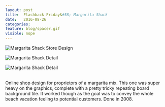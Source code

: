```yaml
---
layout: post
title:  Flashback Friday&#58; Margarita Shack
date:   2016-08-26
categories:
feature: blog/spacer.gif
visible: nope
---
```


![Margarita Shack Store Design]({{site.project_img_path}}flashback/margarita_shack_page.jpg)

![Margarita Shack Detail]({{site.project_img_path}}flashback/margarita_shack_header.jpg)

![Margarita Shack Detail]({{site.project_img_path}}flashback/margarita_shack_slider.jpg)

<br>
Online shop design for proprietors of a margarita mix. This one was super heavy on the graphics, complete with a pretty tricky repeating board background tile. It worked though as the goal was to convey the whole beach vacation feeling to potential customers. Done in 2008.
